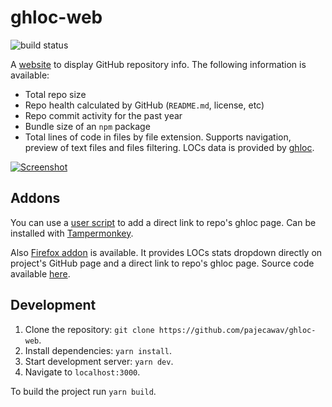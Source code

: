 # ghloc-web

![build status](https://github.com/pajecawav/ghloc-web/actions/workflows/build.yml/badge.svg)

A [website](https://ghloc.vercel.app/) to display GitHub repository info. The following information is available:

-   Total repo size
-   Repo health calculated by GitHub (`README.md`, license, etc)
-   Repo commit activity for the past year
-   Bundle size of an `npm` package
-   Total lines of code in files by file extension. Supports navigation, preview of text files and files filtering. LOCs data is provided by [ghloc](https://github.com/subtle-byte/ghloc).

[![Screenshot](https://user-images.githubusercontent.com/18193831/166311168-72751a16-e8a4-4b3d-94ad-c37993d9e7bd.png)](https://ghloc.vercel.app/facebook/react)

## Addons

You can use a [user script](https://gist.github.com/pajecawav/70ffe72bf4aa0968aa9f97318976138f) to add a direct link to repo's ghloc page. Can be installed with [Tampermonkey](https://www.tampermonkey.net/).

Also [Firefox addon](https://addons.mozilla.org/ru/firefox/addon/github-lines-of-code/) is available. It provides LOCs stats dropdown directly on project's GitHub page and a direct link to repo's ghloc page. Source code available [here](https://github.com/pajecawav/ghloc-extension/).

## Development

1. Clone the repository: `git clone https://github.com/pajecawav/ghloc-web`.
1. Install dependencies: `yarn install`.
1. Start development server: `yarn dev`.
1. Navigate to `localhost:3000`.

To build the project run `yarn build`.
